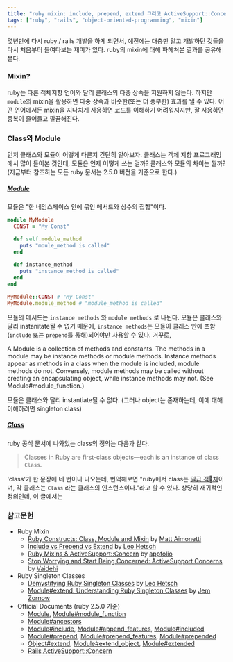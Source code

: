 ```yaml
---
title: "ruby mixin: include, prepend, extend 그리고 ActiveSupport::Concern"
tags: ["ruby", "rails", "object-oriented-programming", "mixin"]
---
```


몇년만에 다시 ruby / rails 개발을 하게 되면서, 예전에는 대충만 알고 개발하던 것들을 다시 처음부터 들여다보는 재미가 있다. ruby의 mixin에 대해 파헤쳐본 결과를 공유해본다.

### Mixin? ###

ruby는 다른 객체지향 언어와 달리 클래스의 다중 상속을 지원하지 않는다. 하지만 `module`의 mixin을 활용하면 다중 상속과 비슷한(또는 더 풍부한) 효과를 낼 수 있다. 어떤 언어에서든 mixin을 지나치게 사용하면 코드를 이해하기 어려워지지만, 잘 사용하면 중복이 줄어들고 깔끔해진다. 

### Class와 Module ###

먼저 클래스와 모듈이 어떻게 다른지 간단히 알아보자. 클래스는 객체 지향 프로그래밍에서 많이 들어본 것인데, 모듈은 언제 어떻게 쓰는 걸까? 클래스와 모듈의 차이는 뭘까? (지금부터 참조하는 모든 ruby 문서는 2.5.0 버전을 기준으로 한다.)

##### [Module](https://ruby-doc.org/core-2.5.0/Module.html) #####

모듈은 "한 네임스페이스 안에 묶인 메서드와 상수의 집합"이다. 

```ruby
module MyModule
  CONST = "My Const"

  def self.module_method
    puts "moule_method is called"
  end
  
  def instance_method
    puts "instance_method is called"
  end
end

MyModule::CONST # "My Const" 
MyModule.module_method # "module_method is called"
```

모듈의 메서드는 `instance methods` 와 `module methods` 로 나뉜다. 모듈은 클래스와 달리 instanitate될 수 없기 때문에,  `instance methods`는 모듈이 클래스 안에 포함(`include` 또는 `prepend`를 통해)되어야만 사용할 수 있다. 거꾸로, 

A Module is a collection of methods and constants. The methods in a module may be instance methods or module methods. Instance methods appear as methods in a class when the module is included, module methods do not. Conversely, module methods may be called without creating an encapsulating object, while instance methods may not. (See Module#module_function.)

모듈은 클래스와 달리 instantiate될 수 없다. (그러나 object는 존재하는데, 이에 대해 이해하려면 singleton class)

##### [Class](https://ruby-doc.org/core-2.5.0/Class.html) #####

ruby 공식 문서에 나와있는 class의 정의는 다음과 같다.

> Classes in Ruby are first-class objects—each is an instance of class `Class`.

'class'가 한 문장에 네 번이나 나오는데, 번역해보면 "ruby에서 class는 [일급 객체](https://ko.wikipedia.org/wiki/일급_객체)이며, 각 클래스는  `Class` 라는 클래스의 인스턴스이다."라고 할 수 있다. 상당히 재귀적인 정의인데, 이 글에서는 

### 참고문헌 ###

- Ruby Mixin
  - [Ruby Constructs: Class, Module and Mixin](https://matt.aimonetti.net/posts/2012/07/30/ruby-class-module-mixins/) by [Matt Aimonetti](https://twitter.com/mattetti)
  - [Include vs Prepend vs Extend](http://leohetsch.com/include-vs-prepend-vs-extend/) by [Leo Hetsch](https://twitter.com/leo_hetsch)
  - [Ruby Mixins & ActiveSupport::Concern](http://engineering.appfolio.com/2013/06/17/ruby-mixins-activesupportconcern/) by [appfolio](https://twitter.com/appfolioeng)
  - [Stop Worrying and Start Being Concerned: ActiveSupport Concerns](http://vaidehijoshi.github.io/blog/2015/10/13/stop-worrying-and-start-being-concerned-activesupport-concerns/) by [Vaidehi](http://www.twitter.com/vaidehijoshi)
- Ruby Singleton Classes
  - [Demystifying Ruby Singleton Classes](http://leohetsch.com/demystifying-ruby-singleton-classes/) by [Leo Hetsch](https://twitter.com/leo_hetsch)
  - [Module#extend: Understanding Ruby Singleton Classes](https://medium.com/@jeremy_96642/module-extend-understanding-ruby-singleton-classes-9dea718c80f2) by [Jem Zornow](https://medium.com/@jeremy_96642)
- Official Documents (ruby 2.5.0 기준)
  - [Module](https://ruby-doc.org/core-2.5.0/Module.html), [Module#module_function](https://ruby-doc.org/core-2.5.0/Module.html#method-i-module_function)
  - [Module#ancestors](https://ruby-doc.org/core-2.5.0/Module.html#method-i-ancestors)
  - [Module#include](https://ruby-doc.org/core-2.5.0/Module.html#method-i-include), [Module#append_features](https://ruby-doc.org/core-2.5.0/Module.html#method-i-append_features), [Module#included](https://ruby-doc.org/core-2.5.0/Module.html#method-i-included)
  - [Module#prepend](https://ruby-doc.org/core-2.5.0/Module.html#method-i-prepend), [Module#prepend_features](https://ruby-doc.org/core-2.5.0/Module.html#method-i-prepend_features), [Module#prepended](https://ruby-doc.org/core-2.5.0/Module.html#method-i-prepended)
  - [Object#extend](https://ruby-doc.org/core-2.5.0/Object.html#method-i-extend), [Module#extend_object](https://ruby-doc.org/core-2.5.0/Module.html#method-i-extend_object), [Module#extended](https://ruby-doc.org/core-2.5.0/Module.html#method-i-extended)
  - [Rails ActiveSupport::Concern](https://api.rubyonrails.org/classes/ActiveSupport/Concern.html)